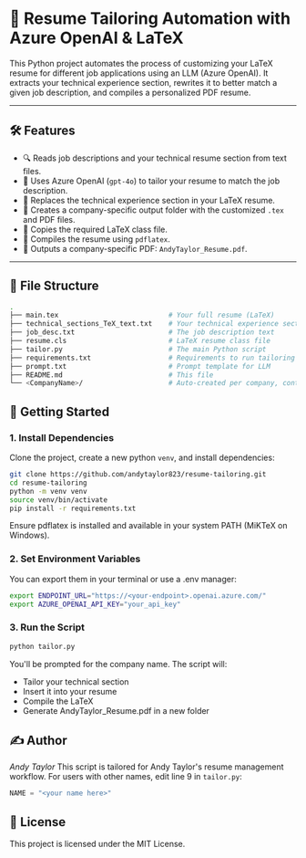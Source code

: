 # 🎯 Resume Tailoring Automation with Azure OpenAI & LaTeX

This Python project automates the process of customizing your LaTeX resume for different job applications using an LLM (Azure OpenAI). It extracts your technical experience section, rewrites it to better match a given job description, and compiles a personalized PDF resume.

---

## 🛠 Features

- 🔍 Reads job descriptions and your technical resume section from text files.
- 🤖 Uses Azure OpenAI (`gpt-4o`) to tailor your resume to match the job description.
- 📝 Replaces the technical experience section in your LaTeX resume.
- 📂 Creates a company-specific output folder with the customized `.tex` and PDF files.
- 📄 Copies the required LaTeX class file.
- 📎 Compiles the resume using `pdflatex`.
- 🧾 Outputs a company-specific PDF: `AndyTaylor_Resume.pdf`.

---

## 📁 File Structure

```bash
.
├── main.tex                           # Your full resume (LaTeX)
├── technical_sections_TeX_text.txt    # Your technical experience section only
├── job_desc.txt                       # The job description text
├── resume.cls                         # LaTeX resume class file
├── tailor.py                          # The main Python script
├── requirements.txt                   # Requirements to run tailoring script
├── prompt.txt                         # Prompt template for LLM
├── README.md                          # This file
└── <CompanyName>/                     # Auto-created per company, contains tailored resume
```

## 🚀 Getting Started
### 1. Install Dependencies
Clone the project, create a new python `venv`, and install dependencies:

```bash
git clone https://github.com/andytaylor823/resume-tailoring.git
cd resume-tailoring
python -m venv venv
source venv/bin/activate
pip install -r requirements.txt
```
Ensure pdflatex is installed and available in your system PATH (MiKTeX on Windows).

### 2. Set Environment Variables
You can export them in your terminal or use a .env manager:

```bash
export ENDPOINT_URL="https://<your-endpoint>.openai.azure.com/"
export AZURE_OPENAI_API_KEY="your_api_key"
```

### 3. Run the Script
```bash
python tailor.py
```
You'll be prompted for the company name. The script will:

- Tailor your technical section
- Insert it into your resume
- Compile the LaTeX
- Generate AndyTaylor_Resume.pdf in a new <CompanyName> folder

## ✍️ Author
*Andy Taylor*
This script is tailored for Andy Taylor's resume management workflow. For users with other names, 
edit line 9 in `tailor.py`:
```python
NAME = "<your name here>"
```

## 📄 License
This project is licensed under the MIT License.
